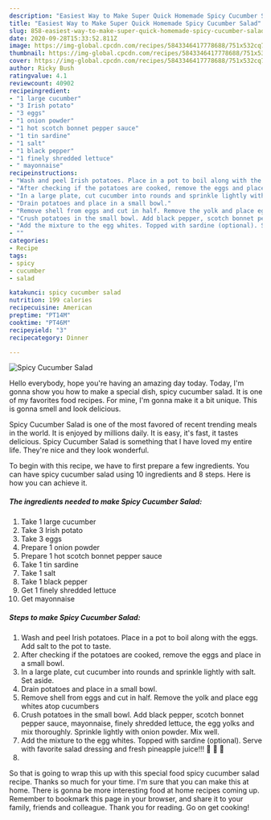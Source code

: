 ```yaml
---
description: "Easiest Way to Make Super Quick Homemade Spicy Cucumber Salad"
title: "Easiest Way to Make Super Quick Homemade Spicy Cucumber Salad"
slug: 858-easiest-way-to-make-super-quick-homemade-spicy-cucumber-salad
date: 2020-09-28T15:33:52.811Z
image: https://img-global.cpcdn.com/recipes/5843346417778688/751x532cq70/spicy-cucumber-salad-recipe-main-photo.jpg
thumbnail: https://img-global.cpcdn.com/recipes/5843346417778688/751x532cq70/spicy-cucumber-salad-recipe-main-photo.jpg
cover: https://img-global.cpcdn.com/recipes/5843346417778688/751x532cq70/spicy-cucumber-salad-recipe-main-photo.jpg
author: Ricky Bush
ratingvalue: 4.1
reviewcount: 40902
recipeingredient:
- "1 large cucumber"
- "3 Irish potato"
- "3 eggs"
- "1 onion powder"
- "1 hot scotch bonnet pepper sauce"
- "1 tin sardine"
- "1 salt"
- "1 black pepper"
- "1 finely shredded lettuce"
- " mayonnaise"
recipeinstructions:
- "Wash and peel Irish potatoes. Place in a pot to boil along with the eggs. Add salt to the pot to taste."
- "After checking if the potatoes are cooked, remove the eggs and place in a small bowl."
- "In a large plate, cut cucumber into rounds and sprinkle lightly with salt. Set aside."
- "Drain potatoes and place in a small bowl."
- "Remove shell from eggs and cut in half. Remove the yolk and place egg whites atop cucumbers"
- "Crush potatoes in the small bowl. Add black pepper, scotch bonnet pepper sauce, mayonnaise, finely shredded lettuce, the egg yolks and mix thoroughly. Sprinkle lightly with onion powder. Mix well."
- "Add the mixture to the egg whites. Topped with sardine (optional). Serve with favorite salad dressing and fresh pineapple juice!!! 💞 💞 💞"
- ""
categories:
- Recipe
tags:
- spicy
- cucumber
- salad

katakunci: spicy cucumber salad 
nutrition: 199 calories
recipecuisine: American
preptime: "PT14M"
cooktime: "PT46M"
recipeyield: "3"
recipecategory: Dinner

---
```



![Spicy Cucumber Salad](https://img-global.cpcdn.com/recipes/5843346417778688/751x532cq70/spicy-cucumber-salad-recipe-main-photo.jpg)

Hello everybody, hope you're having an amazing day today. Today, I'm gonna show you how to make a special dish, spicy cucumber salad. It is one of my favorites food recipes. For mine, I'm gonna make it a bit unique. This is gonna smell and look delicious.

Spicy Cucumber Salad is one of the most favored of recent trending meals in the world. It is enjoyed by millions daily. It is easy, it's fast, it tastes delicious. Spicy Cucumber Salad is something that I have loved my entire life. They're nice and they look wonderful.




To begin with this recipe, we have to first prepare a few ingredients. You can have spicy cucumber salad using 10 ingredients and 8 steps. Here is how you can achieve it.

<!--inarticleads1-->

##### The ingredients needed to make Spicy Cucumber Salad:

1. Take 1 large cucumber
1. Take 3 Irish potato
1. Take 3 eggs
1. Prepare 1 onion powder
1. Prepare 1 hot scotch bonnet pepper sauce
1. Take 1 tin sardine
1. Take 1 salt
1. Take 1 black pepper
1. Get 1 finely shredded lettuce
1. Get  mayonnaise




<!--inarticleads2-->

##### Steps to make Spicy Cucumber Salad:

1. Wash and peel Irish potatoes. Place in a pot to boil along with the eggs. Add salt to the pot to taste.
1. After checking if the potatoes are cooked, remove the eggs and place in a small bowl.
1. In a large plate, cut cucumber into rounds and sprinkle lightly with salt. Set aside.
1. Drain potatoes and place in a small bowl.
1. Remove shell from eggs and cut in half. Remove the yolk and place egg whites atop cucumbers
1. Crush potatoes in the small bowl. Add black pepper, scotch bonnet pepper sauce, mayonnaise, finely shredded lettuce, the egg yolks and mix thoroughly. Sprinkle lightly with onion powder. Mix well.
1. Add the mixture to the egg whites. Topped with sardine (optional). Serve with favorite salad dressing and fresh pineapple juice!!! 💞 💞 💞
1. 




So that is going to wrap this up with this special food spicy cucumber salad recipe. Thanks so much for your time. I'm sure that you can make this at home. There is gonna be more interesting food at home recipes coming up. Remember to bookmark this page in your browser, and share it to your family, friends and colleague. Thank you for reading. Go on get cooking!
